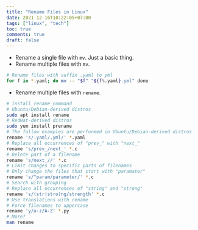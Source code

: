 ```yaml
---
title: "Rename Files in Linux"
date: 2021-12-16T10:22:05+07:00
tags: ["linux", "tech"]
toc: true
comments: true
draft: false
---
```


- Rename a single file with `mv`. Just a basic thing.
- Rename multiple files with `mv`.

```bash
# Rename files with suffix .yaml to yml
for f in *.yaml; do mv -- "$f" "${f%.yaml}.yml" done
```

- Rename multiple files with `rename`.

```bash
# Install rename command
# Ubuntu/Debian-derived distros
sudo apt install rename
# RedHat-derived distros
sudo yum install prename
# The follow examples are performed in Ubuntu/Debian-derived distros
rename 's/.yaml/.yml/' *.yaml
# Replace all occurrences of "prev_" with "next_"
rename 's/prev_/next_' *.c
# Delete part of a filename
rename 's/next_//' *.c
# Limit changes to specific parts of filenames
# Only change the files that start with "paramater"
rename 's/^param/parameter/' *.c
# Search with grouping
# Replace all occurrences of "string" and "strong"
rename 's/(str|stro)ng/strength' *.c
# Use translations with rename
# Force filenames to uppercase
rename 'y/a-z/A-Z' *.py
# More?
man rename
```
